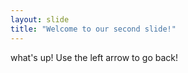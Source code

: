 ```yaml
---
layout: slide
title: "Welcome to our second slide!"
---
```

what's up!
Use the left arrow to go back!
